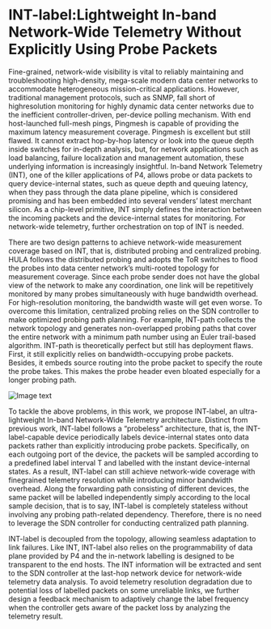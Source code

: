 # INT-label:Lightweight In-band Network-Wide Telemetry Without Explicitly Using Probe Packets

Fine-grained, network-wide visibility is vital to reliably maintaining and troubleshooting high-density, mega-scale modern data center networks to accommodate heterogeneous mission-critical applications. However, traditional management protocols, such as SNMP, fall short of highresolution monitoring for highly dynamic data center networks due to the inefficient controller-driven, per-device polling mechanism. With end host-launched full-mesh pings, Pingmesh is capable of providing the maximum latency measurement coverage. Pingmesh is excellent but still flawed. It cannot extract hop-by-hop latency or look into the queue depth inside switches for in-depth analysis, but, for network applications such as load balancing, failure localization and management automation, these underlying information is increasingly insightful. In-band Network Telemetry (INT), one of the killer applications of P4, allows probe or data packets to query device-internal states, such as queue depth and queuing latency, when they pass through the data plane pipeline, which is considered promising and has been embedded into several venders’ latest merchant silicon. As a chip-level primitive, INT simply defines the interaction between the incoming packets and the device-internal states for monitoring. For network-wide telemetry, further orchestration on top of INT is needed.

There are two design patterns to achieve network-wide measurement coverage based on INT, that is, distributed probing and centralized probing. HULA follows the distributed probing and adopts the ToR switches to flood the probes into data center network’s multi-rooted topology for measurement coverage. Since each probe sender does not have the global view of the network to make any coordination, one link will be repetitively monitored by many probes simultaneously with huge bandwidth overhead. For high-resolution monitoring, the bandwidth waste will get even worse. To overcome this limitation, centralized probing relies on the SDN controller to make optimized probing path planning. For example, INT-path collects the network topology and generates non-overlapped probing paths that cover the entire network with a minimum path number using an Euler trail-based algorithm. INT-path is theoretically perfect but still has deployment flaws. First, it still explicitly relies on bandwidth-occupying probe packets. Besides, it embeds source routing into the probe packet to specify the route the probe takes. This makes the probe header even bloated especially for a longer probing path. 

![Image text](Ng-95/INT-label/raw/master/INT_label/Architecture.png)

To tackle the above problems, in this work, we propose INT-label, an ultra-lightweight In-band Network-Wide Telemetry architecture. Distinct from previous work, INT-label follows a “probeless” architecture, that is, the INT-label-capable device periodically labels device-internal states onto data packets rather than explicitly introducing probe packets. Specifically, on each outgoing port of the device, the packets will be sampled according to a predefined label interval T and labelled with the instant device-internal states. As a result, INT-label can still achieve network-wide coverage with finegrained telemetry resolution while introducing minor bandwidth overhead. Along the forwarding path consisting of different devices, the same packet will be labelled independently simply according to the local sample decision, that is to say, INT-label is completely stateless without involving any probing path-related dependency. Therefore, there is no need to leverage the SDN controller for conducting centralized path planning. 

INT-label is decoupled from the topology, allowing seamless adaptation to link failures. Like INT, INT-label also relies on the programmability of data plane provided by P4 and the in-network labelling is designed to be transparent to the end hosts. The INT information will be extracted and sent to the SDN controller at the last-hop network device for network-wide telemetry data analysis. To avoid telemetry resolution degradation due to potential loss of labelled packets on some unreliable links, we further design a feedback mechanism to adaptively change the label frequency when the controller gets aware of the packet loss by analyzing the telemetry result.

